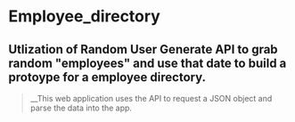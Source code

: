 # Employee_directory 

## Utlization of Random User Generate API to grab random "employees" and use that date to build a protoype for a employee directory.








>__This web application uses the API to request a JSON object and parse the data into the app. 
